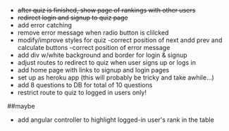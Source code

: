 * ~~after quiz is finished, show page of rankings with other users~~
* ~~redirect login and signup to quiz page~~
* add error catching
* remove error message when radio button is clilcked
* modify/improve styles for quiz
    -correct position of next andd prev and calculate buttons
    -correct position of error message
* add div w/white background and border for login & signup
* adjust routes to redirect to quiz when user signs up or logs in
* add home page with links to signup and login pages
* set up as heroku app (this will probably be tricky and take awhile...)
* add 8 questions to DB for total of 10 questions
* restrict route to quiz to logged in users only!

##maybe
* add angular controller to highlight logged-in user's rank in the table